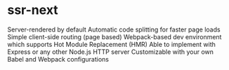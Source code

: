 # ssr-next
Server-rendered by default Automatic code splitting for faster page loads 
Simple client-side routing (page based) Webpack-based dev environment which supports Hot Module Replacement (HMR) 
Able to implement with Express or any other Node.js HTTP server 
Customizable with your own Babel and Webpack configurations
